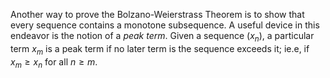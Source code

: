 Another way to prove the Bolzano-Weierstrass Theorem is to show that every sequence contains a monotone subsequence. A useful device in this endeavor is the notion of a *peak term*. Given a sequence $`(x_n)`$, a particular term $`x_m`$ is a peak term if no later term is the sequence exceeds it; ie.e, if $`x_m \geq x_n`$ for all $`n \geq m`$.